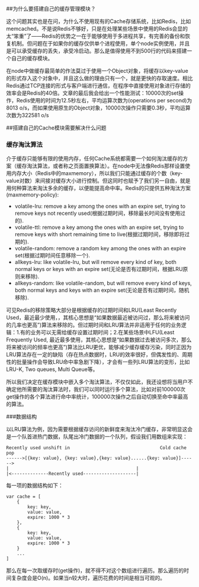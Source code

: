 ##为什么要搭建自己的缓存管理模块？

这个问题其实也是在问，为什么不使用现有的Cache存储系统，比如Redis，比如memcached。不是说Redis不够好，只是在处理某些场景中使用的Redis会显的太“笨重”了——Redis的优势之一在于能够使用于多进程共享，有完善的备份和恢复机制。但问题在于如果你的缓存仅供单个进程使用，单个node实例使用，并且是可以承受缓存的丢失，承受冷启动。那么是值得使用不到500行的代码来搭建一个自己的缓存模块。

在node中做缓存最简单的作法莫过于使用一个Object对象，将缓存以key-value的形式存入这个对象中，并且这么做的理由只有一个，就是更快的存取速度。相比Redis通过TCP连接的形式与客户端进行通信，在程序中直接使用对象进行存储的效率会是Redis的40倍。文章的最后我会给出一个性能测试：10000次的set操作，Redis使用的时间为12.5秒左右，平均运算次数为(operations per second)为8013 o/s，而如果使用原生的Object对象，10000次操作只需要0.3秒，平均运算次数为322581 o/s


##搭建自己的Cache模块需要解决什么问题

### 缓存淘汰算法
介于缓存只能够有限的使用内存，任何Cache系统都需要一个如何淘汰缓存的方案（缓存淘汰算法，或者称之页面置换算法）。在node中无法像Redis那样设置使用内存大小（Redis中的maxmemory），所以我们只能通过缓存的个数（key-value对数）来间接对缓存大小进行控制。但这同时也赋予了我们另一自由，就是用何种算法来淘汰多余的缓存，以便能提高命中率。Redis的只提供五种淘汰方案(maxmemory-policy):

- volatile-lru: remove a key among the ones with an expire set, trying to remove keys not recently used(根据过期时间，移除最长时间没有使用过的).
- volatile-ttl: remove a key among the ones with an expire set, trying to remove keys with short remaining time to live(根据过期时间，移除即将过期的).
- volatile-random: remove a random key among the ones with an expire set(根据过期时间任意移除一个).
- allkeys-lru: like volatile-lru, but will remove every kind of key, both normal keys or keys with an expire set(无论是否有过期时间，根据LRU原则来移除).
- allkeys-random: like volatile-random, but will remove every kind of keys, both normal keys and keys with an expire set(无论是否有过期时间，随机移除).

可见Redis的移除策略大部分是根据缓存的过期时间和LRU(Least Recently Used，最近最少使用，，其核心思想是“如果数据最近被访问过，那么将来被访问的几率也更高”)算法来移除的。但过期时间和LRU算法并非适用于任何的业务逻辑：1.有的业务可以无需给缓存设置过期时间；2.在某些场景中LFU(Least Frequently Used, 最近最多使用，其核心思想是“如果数据过去被访问多次，那么将来被访问的频率也更高”)算法比LRU更优，能够减少缓存缓存污染，同时正因为LRU算法存在一定的缺陷（存在热点数据时，LRU的效率很好，但偶发性的、周期性的批量操作会导致LRU命中率急剧下降），才会有一些列LRU算法的变形，比如LRU-K, Two queues, Multi Queue等。

所以我们决定在缓存模块中嵌入多个淘汰算法，不仅仅如此，我还设想将当用户不确定他所需要的淘汰算法时，我们可以同时运行多个算法，比如对前100000次get操作的各个算法进行命中率统计，100000次操作之后自动切换至命中率最高的算法。

###数据结构

以LRU算法为例，因为需要根据缓存访问的新鲜度来淘汰冷门缓存，非常明显这会是一个队首进热门数据，队尾出冷门数据的一个队列，假设我们用数组来实现：

```
Recently used unshift in                                  Cold cache pop
------>[{key: value}, {key: value},{key: value}......{key: value}]------>
|                                                |
|<--------------Recently used--------------------|
```

每一项的数据结构如下：
```
var cache = [
    {
        key: key,
        value: value,
        expire: 1000 * 3
    },
    {
        key: key,
        value: value,
        expire: 1000 * 3
    } 
    ...   
]
```
那么在每一次取缓存时(get操作)，就不得不对这个数组进行遍历。那么遍历的时间复杂度会是O(n)。如果当n较大时，遍历花费的时间是相当可观的。

